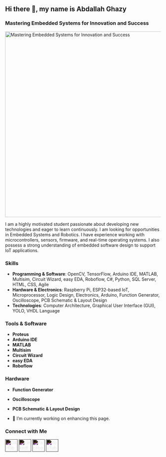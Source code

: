 ## Hi there 👋, my name is Abdallah Ghazy
### Mastering Embedded Systems for Innovation and Success

<img src="https://scontent.fcai22-2.fna.fbcdn.net/v/t39.30808-6/441151923_3781117965547678_8022017796458164201_n.jpg?_nc_cat=107&ccb=1-7&_nc_sid=6ee11a&_nc_ohc=Bj2yift9W4IQ7kNvgGQUdeO&_nc_ht=scontent.fcai22-2.fna&oh=00_AYB7yiER3IcQC-_GqvZTb76mkU0a5LKjGyFOJBrDLK_VcQ&oe=6680BC63" alt="Mastering Embedded Systems for Innovation and Success" width="600">

I am a highly motivated student passionate about developing new technologies and eager to learn continuously. I am looking for opportunities in Embedded Systems and Robotics. I have experience working with microcontrollers, sensors, firmware, and real-time operating systems. I also possess a strong understanding of embedded software design to support IoT applications.

### Skills
- **Programming & Software**: OpenCV, TensorFlow, Arduino IDE, MATLAB, Multisim, Circuit Wizard, easy EDA, Roboflow, C#, Python, SQL Server, HTML, CSS, Agile
- **Hardware & Electronics**: Raspberry Pi, ESP32-based IoT, Microprocessor, Logic Design, Electronics, Arduino, Function Generator, Oscilloscope, PCB Schematic & Layout Design
- **Technologies**: Computer Architecture, Graphical User Interface (GUI), YOLO, VHDL Language

### Tools & Software
- **Proteus**
- **Arduino IDE**
- **MATLAB**
- **Multisim**
- **Circuit Wizard**
- **easy EDA**
- **Roboflow**

### Hardware
- **Function Generator**
- **Oscilloscope**
- **PCB Schematic & Layout Design**

- 🔭 I’m currently working on enhancing this page.

### Connect with Me
[<img src='https://cdn.jsdelivr.net/npm/simple-icons@3.0.1/icons/github.svg' style='filter: invert(100%);' alt='GitHub' height='40'>](https://github.com/Abdallah-Ghazy)
[<img src='https://cdn.jsdelivr.net/npm/simple-icons@3.0.1/icons/linkedin.svg' style='filter: invert(100%);' alt='LinkedIn' height='40'>](https://www.linkedin.com/in/abdallah-ghazy/)
[<img src='https://cdn.jsdelivr.net/npm/simple-icons@3.0.1/icons/facebook.svg' style='filter: invert(100%);' alt='Facebook' height='40'>](https://www.facebook.com/profile.php?id=100009485341470)
[<img src='https://cdn.jsdelivr.net/npm/simple-icons@3.0.1/icons/youtube.svg' style='filter: invert(100%);' alt='YouTube' height='40'>](https://www.youtube.com/channel/UCRh59pwh7KTLgfftifu_zrQ)
